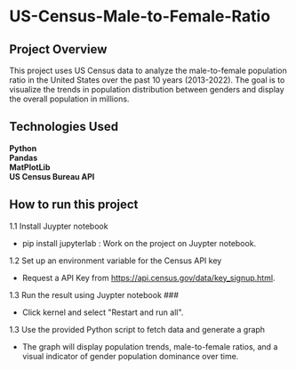 # US-Census-Male-to-Female-Ratio

## Project Overview ##
 This project uses US Census data to analyze the male-to-female population ratio in the United States over the past 10 years (2013-2022). 
 The goal is to visualize the trends in population distribution between genders and display the overall population in millions.

## Technologies Used ##
  
  **Python**  <br>
  **Pandas** <br>
  **MatPlotLib**  <br>
  **US Census Bureau API**  <br>

## How to run this project
1.1 Install Juypter notebook
- pip install jupyterlab : Work on the project on Juypter notebook.

1.2 Set up an environment variable for the Census API key
- Request a API Key from https://api.census.gov/data/key_signup.html.

1.3 Run the result using Juypter notebook ###
- Click kernel and select "Restart and run all".

1.3 Use the provided Python script to fetch data and generate a graph
- The graph will display population trends, male-to-female ratios, and a visual indicator of gender population dominance over time.
